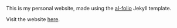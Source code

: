 This is my personal website, made using the [al-folio](https://github.com/alshedivat/al-folio) Jekyll template.

Visit the website [here](https://chr-ibb.github.io/).
